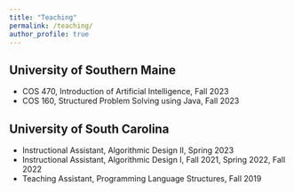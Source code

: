 ```yaml
---
title: "Teaching"
permalink: /teaching/
author_profile: true
---
```



## University of Southern Maine
* COS 470, Introduction of Artificial Intelligence, Fall 2023
* COS 160, Structured Problem Solving using Java, Fall 2023

## University of South Carolina
* Instructional Assistant, Algorithmic Design II, Spring 2023
* Instructional Assistant, Algorithmic Design I, Fall 2021, Spring 2022, Fall 2022
* Teaching Assistant, Programming Language Structures, Fall 2019